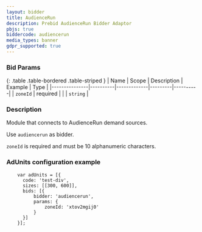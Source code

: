 ```yaml
---
layout: bidder
title: AudienceRun
description: Prebid AudienceRun Bidder Adaptor
pbjs: true
biddercode: audiencerun
media_types: banner
gdpr_supported: true
---
```


### Bid Params

{: .table .table-bordered .table-striped }
| Name          | Scope    | Description | Example | Type     |
|---------------|----------|-------------|---------|----------|
| `zoneId`      | required |             |         | `string` |

### Description

Module that connects to AudienceRun demand sources.

Use `audiencerun` as bidder.

`zoneId` is required and must be 10 alphanumeric characters.

### AdUnits configuration example
```
    var adUnits = [{
      code: 'test-div',
      sizes: [[300, 600]],
      bids: [{
          bidder: 'audiencerun',
          params: { 
              zoneId: 'xtov2mgij0'
          }
      }]
    }];
```
